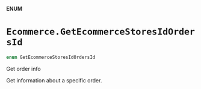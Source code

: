 **ENUM**

# `Ecommerce.GetEcommerceStoresIdOrdersId`

```swift
enum GetEcommerceStoresIdOrdersId
```

Get order info

Get information about a specific order.
